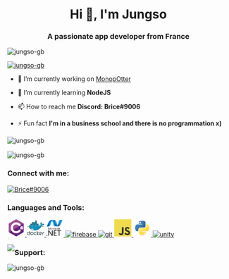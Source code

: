 <h1 align="center">Hi 👋, I'm Jungso</h1>
<h3 align="center">A passionate app developer from France</h3>

<p align="left"> <img src="https://komarev.com/ghpvc/?username=jungso-gb&label=Profile%20views&color=0e75b6&style=flat" alt="jungso-gb" /> </p>

<p align="left"> <a href="https://github.com/ryo-ma/github-profile-trophy"><img src="https://github-profile-trophy.vercel.app/?username=jungso-gb" alt="jungso-gb" /></a> </p>

- 🔭 I’m currently working on [MonopOtter](https://github.com/Jungso-GB/monopotter/tree/main)

- 🌱 I’m currently learning **NodeJS**

- 📫 How to reach me **Discord: Brice#9006**

- ⚡ Fun fact **I'm in a business school and there is no programmation x)**


<p><img align="center" src="https://github-readme-stats.vercel.app/api/top-langs?username=jungso-gb&show_icons=true&locale=en&layout=compact" alt="jungso-gb" /></p>

<p><img align="center" src="https://github-readme-streak-stats.herokuapp.com/?user=jungso-gb&" alt="jungso-gb" /></p>

<h3 align="left">Connect with me:</h3>
<p align="left">
<a href="https://discord.gg/Brice#9006" target="blank"><img align="center" src="https://raw.githubusercontent.com/rahuldkjain/github-profile-readme-generator/master/src/images/icons/Social/discord.svg" alt="Brice#9006" height="30" width="40" /></a>
</p>

<h3 align="left">Languages and Tools:</h3>
<p align="left"> <a href="https://www.w3schools.com/cs/" target="_blank" rel="noreferrer"> <img src="https://raw.githubusercontent.com/devicons/devicon/master/icons/csharp/csharp-original.svg" alt="csharp" width="40" height="40"/> </a> <a href="https://www.docker.com/" target="_blank" rel="noreferrer"> <img src="https://raw.githubusercontent.com/devicons/devicon/master/icons/docker/docker-original-wordmark.svg" alt="docker" width="40" height="40"/> </a> <a href="https://dotnet.microsoft.com/" target="_blank" rel="noreferrer"> <img src="https://raw.githubusercontent.com/devicons/devicon/master/icons/dot-net/dot-net-original-wordmark.svg" alt="dotnet" width="40" height="40"/> </a> <a href="https://firebase.google.com/" target="_blank" rel="noreferrer"> <img src="https://www.vectorlogo.zone/logos/firebase/firebase-icon.svg" alt="firebase" width="40" height="40"/> </a> <a href="https://git-scm.com/" target="_blank" rel="noreferrer"> <img src="https://www.vectorlogo.zone/logos/git-scm/git-scm-icon.svg" alt="git" width="40" height="40"/> </a> <a href="https://developer.mozilla.org/en-US/docs/Web/JavaScript" target="_blank" rel="noreferrer"> <img src="https://raw.githubusercontent.com/devicons/devicon/master/icons/javascript/javascript-original.svg" alt="javascript" width="40" height="40"/> </a> <a href="https://www.python.org" target="_blank" rel="noreferrer"> <img src="https://raw.githubusercontent.com/devicons/devicon/master/icons/python/python-original.svg" alt="python" width="40" height="40"/> </a> <a href="https://unity.com/" target="_blank" rel="noreferrer"> <img src="https://www.vectorlogo.zone/logos/unity3d/unity3d-icon.svg" alt="unity" width="40" height="40"/> </a> </p>

<img align="left"  src="https://img.shields.io/badge/mac%20os-000000?style=for-the-badge&logo=apple&logoColor=white" >


<h3 align="left">Support:</h3>
<p><a href="https://ko-fi.com/jungso-gb"> <img align="left" src="https://cdn.ko-fi.com/cdn/kofi3.png?v=3" height="50" width="210" alt="jungso-gb" /></a></p><br><br>

